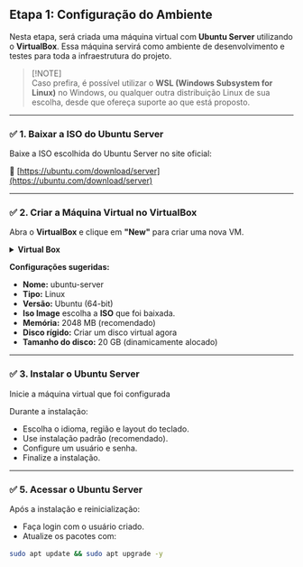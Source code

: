 ## Etapa 1: Configuração do Ambiente

Nesta etapa, será criada uma máquina virtual com **Ubuntu Server** utilizando o **VirtualBox**. Essa máquina servirá como ambiente de desenvolvimento e testes para toda a infraestrutura do projeto.


> [!NOTE]\
> Caso prefira, é possível utilizar o **WSL (Windows Subsystem for Linux)** no Windows, ou qualquer outra distribuição Linux de sua escolha, desde que ofereça suporte ao que está proposto.
---

### ✅ 1. Baixar a ISO do Ubuntu Server

Baixe a ISO escolhida do Ubuntu Server no site oficial:

🔗 [https://ubuntu.com/download/server](https://ubuntu.com/download/server)

---

### ✅ 2. Criar a Máquina Virtual no VirtualBox

Abra o **VirtualBox** e clique em **"New"** para criar uma nova VM.

<details>
    <summary><b>Virtual Box</b></summary>
    <img src="../assets/virtual-box.png" width="700px" alt="Virtual Box">
</details>

**Configurações sugeridas:**

- **Nome:** ubuntu-server
- **Tipo:** Linux
- **Versão:** Ubuntu (64-bit)
- **Iso Image** escolha a **ISO** que foi baixada.
- **Memória:** 2048 MB (recomendado)
- **Disco rígido:** Criar um disco virtual agora
- **Tamanho do disco:** 20 GB (dinamicamente alocado)

---

### ✅ 3. Instalar o Ubuntu Server
Inicie a máquina virtual que foi configurada

Durante a instalação:
- Escolha o idioma, região e layout do teclado.
- Use instalação padrão (recomendado).
- Configure um usuário e senha.
- Finalize a instalação.

---

### ✅ 5. Acessar o Ubuntu Server

Após a instalação e reinicialização:
- Faça login com o usuário criado.
- Atualize os pacotes com:

```bash
sudo apt update && sudo apt upgrade -y
